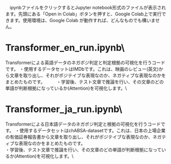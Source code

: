 　ipynbファイルをクリックするとJupyter notebook形式のファイルが表示されます。先頭にある「Open in Colab」ボタンを押すと、Google Colab上で実行できます。使用環境は、Google Colab が動作すれば、どんなものでも構いません。
 
 # Transformer_en_run.ipynb\
 Transformerによる英語データのネガポジ判定と判定根拠の可視化を行うコードです。
 ・使用するデータセットはIMDbです。これは、映画のレビュー(英文)から文章を取り出し、それがポジテイブな表現なのか、ネガティブな表現なのかをまとめたものです。 　　
 ・学習後、テスト文章で推論を行い、その文章のどの単語が判断根拠になっているか(Attention)を可視化します。\
 
 # Transformer_ja_run.ipynb\
 Transformerによる日本語データのネガポジ判定と根拠の可視化を行うコードです。
 ・使用するデータセットはchABSA-datasetです。これは、日本の上場企業の有価証券報告書から文章を取り出し、それがポジテイブな表現なのか、ネガティブな表現なのかをまとめたものです。\
 ・学習後、テスト文章で推論を行い、その文章のどの単語が判断根拠になっているか(Attention)を可視化します。\
